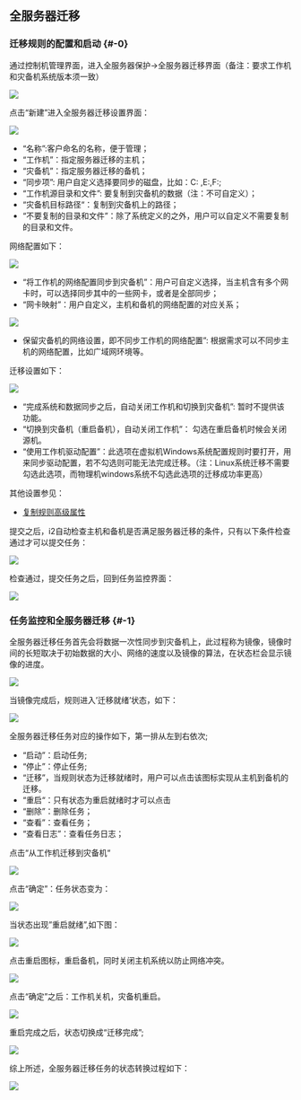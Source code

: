 ## 全服务器迁移

### 迁移规则的配置和启动 {#-0}

通过控制机管理界面，进入全服务器保护-&gt;全服务器迁移界面（备注：要求工作机和灾备机系统版本须一致）

![](/assets/V7.033850.png)

点击“新建”进入全服务器迁移设置界面：

![](/assets/V7.138167.png)

* “名称”:客户命名的名称，便于管理；
* “工作机”：指定服务器迁移的主机；
* “灾备机”：指定服务器迁移的备机；
* “同步项”: 用户自定义选择要同步的磁盘，比如：C: ,E:\,F:\;
* “工作机源目录和文件”: 要复制到灾备机的数据（注：不可自定义）；
* “灾备机目标路径“：复制到灾备机上的路径；
* “不要复制的目录和文件”：除了系统定义的之外，用户可以自定义不需要复制的目录和文件。

网络配置如下：

![](/assets/V7.139009.png)

* “将工作机的网络配置同步到灾备机”：用户可自定义选择，当主机含有多个网卡时，可以选择同步其中的一些网卡，或者是全部同步；
* “网卡映射”：用户自定义，主机和备机的网络配置的对应关系；

![](/assets/V7.139102.png)

* 保留灾备机的网络设置，即不同步工作机的网络配置”: 根据需求可以不同步主机的网络配置，比如广域网环境等。

迁移设置如下：

![](/assets/V7.139163.PNG)

* “完成系统和数据同步之后，自动关闭工作机和切换到灾备机”: 暂时不提供该功能。
* “切换到灾备机（重启备机），自动关闭工作机”： 勾选在重启备机时候会关闭源机。
* “使用工作机驱动配置”：此选项在虚拟机Windows系统配置规则时要打开，用来同步驱动配置，若不勾选则可能无法完成迁移。（注：Linux系统迁移不需要勾选此选项，而物理机windows系统不勾选此选项的迁移成功率更高）

其他设置参见：

* [复制规则高级属性](coopy_cdp/advance_settings.md)

提交之后，i2自动检查主机和备机是否满足服务器迁移的条件，只有以下条件检查通过才可以提交任务：

![](/assets/V7.034321.png)

检查通过，提交任务之后，回到任务监控界面：

![](/assets/V7.034346.png)

### 任务监控和全服务器迁移 {#-1}

全服务器迁移任务首先会将数据一次性同步到灾备机上，此过程称为镜像，镜像时间的长短取决于初始数据的大小、网络的速度以及镜像的算法，在状态栏会显示镜像的进度。

![](/assets/V7.034439.png)

当镜像完成后，规则进入’迁移就绪’状态，如下：

![](/assets/V7.034498.png)

全服务器迁移任务对应的操作如下，第一排从左到右依次;

* “启动”：启动任务;
* “停止”：停止任务;
* “迁移”，当规则状态为迁移就绪时，用户可以点击该图标实现从主机到备机的迁移。
* “重启“：只有状态为重启就绪时才可以点击
* “删除”：删除任务；
* “查看”：查看任务；
* “查看日志”：查看任务日志；

点击“从工作机迁移到灾备机“

![](/assets/V7.034661.png)

点击“确定”：任务状态变为：

![](/assets/V7.034679.png)

当状态出现”重启就绪”,如下图：

![](/assets/V7.034698.png)

点击重启图标，重启备机，同时关闭主机系统以防止网络冲突。

![](/assets/V7.034730.png)

点击“确定”之后：工作机关机，灾备机重启。

![](/assets/V7.034755.png)

重启完成之后，状态切换成“迁移完成”;

![](/assets/V7.034778.png)

综上所述，全服务器迁移任务的状态转换过程如下：

![](/assets/V6.034804.png)


